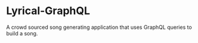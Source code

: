 # Lyrical-GraphQL
A crowd sourced song generating application that uses GraphQL queries to build a song.
